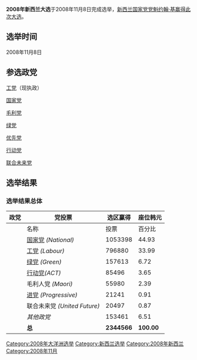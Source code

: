 **2008年新西兰大选**于2008年11月8日完成选举，[新西兰国家党党魁](../Page/新西兰国家党.md "wikilink")[约翰·基赢得此次大选](../Page/约翰·基.md "wikilink")。

## 选举时间

2008年11月8日

## 参选政党

[工党](../Page/新西兰工党.md "wikilink")（现执政）

[国家党](../Page/新西兰国家党.md "wikilink")

[毛利党](../Page/毛利党.md "wikilink")

[绿党](../Page/绿党.md "wikilink")

[优先党](../Page/优先党.md "wikilink")

[行动党](../Page/紐西蘭行動黨.md "wikilink")

[联合未来党](../Page/联合未来党.md "wikilink")

## 选举结果

### 选举结果总体

| 政党 | 党投票                                              | 选区赢得        | 座位韩元       |
| -- | ------------------------------------------------ | ----------- | ---------- |
|    | 名称                                               | 投票          | 百分比        |
|    | [国家党](../Page/新西兰国家党.md "wikilink") *(National)* | 1053398     | 44.93      |
|    | [工党](../Page/新西兰工党.md "wikilink") *(Labour)*     | 796880      | 33.99      |
|    | [绿党](../Page/绿党.md "wikilink") *(Green)*         | 157613      | 6.72       |
|    | [行动党](../Page/紐西蘭行動黨.md "wikilink")*(ACT)*       | 85496       | 3.65       |
|    | 毛利人党 *(Maori)*                                   | 55980       | 2.39       |
|    | [进党](../Page/进党.md "wikilink") *(Progressive)*   | 21241       | 0.91       |
|    | 联合未来党 *(United Future)*                          | 20497       | 0.87       |
|    | *其他政党*                                           | 153461      | 6.51       |
|    | **总**                                            | **2344566** | **100.00** |

[Category:2008年大洋洲选举](https://zh.wikipedia.org/wiki/Category:2008年大洋洲选举 "wikilink")
[Category:新西兰选举](https://zh.wikipedia.org/wiki/Category:新西兰选举 "wikilink")
[Category:2008年新西兰](https://zh.wikipedia.org/wiki/Category:2008年新西兰 "wikilink")
[Category:2008年11月](https://zh.wikipedia.org/wiki/Category:2008年11月 "wikilink")